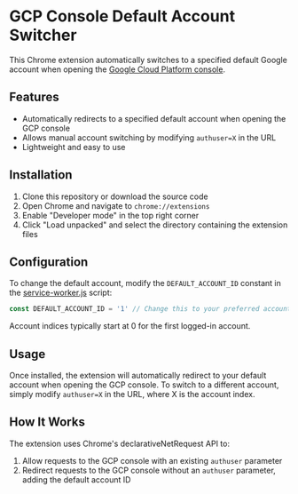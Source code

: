 # GCP Console Default Account Switcher

This Chrome extension automatically switches to a specified default Google account when opening the [Google Cloud
Platform console](https://console.cloud.google.com).

## Features

- Automatically redirects to a specified default account when opening the GCP console
- Allows manual account switching by modifying `authuser=X` in the URL
- Lightweight and easy to use

## Installation

1. Clone this repository or download the source code
2. Open Chrome and navigate to `chrome://extensions`
3. Enable "Developer mode" in the top right corner
4. Click "Load unpacked" and select the directory containing the extension files

## Configuration

To change the default account, modify the `DEFAULT_ACCOUNT_ID` constant in the [service-worker.js](./service-worker.js)
script:

```javascript
const DEFAULT_ACCOUNT_ID = '1' // Change this to your preferred account index
```

Account indices typically start at 0 for the first logged-in account.

## Usage

Once installed, the extension will automatically redirect to your default account when opening the GCP console. To
switch to a different account, simply modify `authuser=X` in the URL, where X is the account index.

## How It Works

The extension uses Chrome's declarativeNetRequest API to:

1. Allow requests to the GCP console with an existing `authuser` parameter
2. Redirect requests to the GCP console without an `authuser` parameter, adding the default account ID
